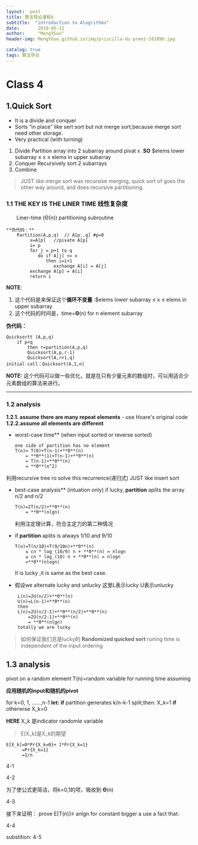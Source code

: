 ```yaml
---
layout:  post  
title: 算法导论课程4
subtitle:  "introduction to Alogrithms"
date:       2018-05-12
author:     "MengYGuo"
header-img: MengYGuo.github.io/img/priscilla-du-preez-181896.jpg

catalog: true
tags: 算法导论
---
```


# Class 4 
## 1.Quick Sort
-	It is a divide and conquer 
-	Sorts “in place” like sert sort but not merge sort,because merge sort need other storage.
-	Very practical (with turning)

1.	Divide 
   Partition array into 2 subarray around pivat  x  .**SO** $elems lower subarray ≤ x ≤ elems in upper subarray
2.	Conquer 
   Recursively sort 2 subarrays
3.	Combine

> JUST like merge sort was recursive merging, quick sort of goes the other way around, and does recursive partitioning.

### 1.1 THE KEY IS THE LINER TIME 线性复杂度 
　　Liner-time (Θ(n)) partitioning subroutine
　　

    **伪代码：**
        Partition(A,p,q)  // A[p..q] #p=0
             x=A[p]   //pivate A[p]
             i= p
             for j = p+1 to q
                do if A[j] <= x
                   then i=i+1
                      exchange A[i] = A[j]  
             exchange A[p] = A[i]
             return i

**NOTE**:
1. 这个代码是来保证这个**循环不变量** :$elems lower subarray ≤ x ≤ elems in upper subarray
2. 这个代码的时间是，time=**Θ**(n) for n element subarray

**伪代码：**

    Quicksortt (A,p,q)
        if p<q
            then r=partition(A,p,q)
            Quicksort(A,p,r-1)
            Quicksort(A,r+1,q)
    initial call：Quicksort(A,1,n)    

**NOTE:**
这个代码可以做一些优化，就是在只有少量元素的数组时，可以用适合少元素数组的算法来进行。


----------
### 1.2 **analysis**
**1.2.1. assume there are many repeat elements**
    - use Hoare's original code
**1.2.2.assume all elements are different**
 - worst-case time** (when input sorted or reverse sorted)
 
       one side of partition has no element
       T(n)= T(0)+T(n-1)+**Θ**(n)
           = **Θ**(1)+T(n-1)+**Θ**(n)
           = T(n-1)+**Θ**(n)
           = **Θ**(n^2)  
    
利用recursive tree ro solve this recurrence(递归式)
JUST like insert sort
  
 - best-case analysis** (intuation only)
    if lucky, **partition** aplits the array n/2 and n/2
    
       T(n)=2T(n/2)+**Θ**(n)
           = **Θ**(nlgn)
    
    利用注定理计算，符合主定力的第二种情况
 -  if **partition** aplits is always 1/10 and 9/10
 
        T(n)=T(n/10)+T(9/10n)+**Θ**(n)
            ≤ cn * log_(10/9) n + **Θ**(n) = nlogn
            ≥ cn * log_(10) n + **Θ**(n) = nlogn
            =**Θ**(nlogn)
    It is lucky ,it is same as the best case.
 - 假设we alternate lucky and unlucky
    这里L表示lucky U表示unlucky
    
        L(n)=2U(n/2)+**Θ**(n) 
        U(n)=L(n-1)+**Θ**(n) 
        then 
        L(n)=2U(n/2-1)+**Θ**(n/2)+**Θ**(n)
            =2U(n/2-1)+**Θ**(n)
            = **Θ**(nlgn)
        totally we are lucky
    
> 如何保证我们总是lucky的
> **Randomized quicked sort**
> runing time is independent of the input ordering

## 1.3 analysis
pivot on a random element
T(n)=random variable for running time 
assuming

**应用随机的input和随机的pivot**

for k=0, 1, ......,n-1
**let:**
**if** partition generates k/n-k-1 split,then:
X_k=1
**if** otherwise
X_k=0

**HERE** X_k 是indicator randomle variable
>E[X_k]是X_k的期望

    E[X_k]=0*Pr{X_k=0}+ 1*Pr{X_k=1}
          =Pr{X_k=1}
          =1/n
    
4-1

4-2

为了使公式更简洁，将k=0,1的项，吸收到 **Θ**(n)

4-3

接下来证明：
prove E[T(n)]≤ anlgn for constant bigger a
use a fact that:

4-4 

substition:
4-5


         




